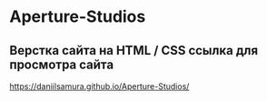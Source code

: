 # Aperture-Studios

Верстка сайта на HTML / CSS 
ссылка для просмотра сайта
----------------------------
https://daniilsamura.github.io/Aperture-Studios/
